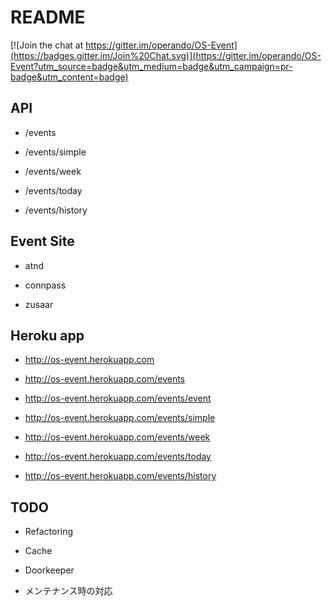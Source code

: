 # README

[![Join the chat at https://gitter.im/operando/OS-Event](https://badges.gitter.im/Join%20Chat.svg)](https://gitter.im/operando/OS-Event?utm_source=badge&utm_medium=badge&utm_campaign=pr-badge&utm_content=badge)

## API

* /events

* /events/simple

* /events/week

* /events/today

* /events/history

## Event Site

* atnd

* connpass

* zusaar

## Heroku app

* http://os-event.herokuapp.com

* http://os-event.herokuapp.com/events

* http://os-event.herokuapp.com/events/event

* http://os-event.herokuapp.com/events/simple

* http://os-event.herokuapp.com/events/week

* http://os-event.herokuapp.com/events/today

* http://os-event.herokuapp.com/events/history

## TODO

* Refactoring

* Cache

* Doorkeeper

* メンテナンス時の対応
